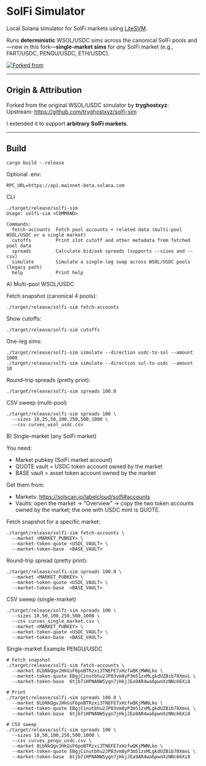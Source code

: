 # SolFi Simulator

Local Solana simulator for SolFi markets using [LiteSVM](https://github.com/LiteSVM/litesvm).

Runs **deterministic** WSOL/USDC sims across the canonical SolFi pools and—new in this fork—**single-market sims** for *any* SolFi market (e.g., FART/USDC, PENGU/USDC, ETH/USDC).

[![Forked from](https://img.shields.io/badge/forked_from-upstream-blue.svg)](https://github.com/tryghostxyz/solfi-sim)

---

## Origin & Attribution

Forked from the original WSOL/USDC simulator by **tryghostxyz**:  
Upstream: https://github.com/tryghostxyz/solfi-sim

I extended it to support **arbitrary SolFi markets**.

---

## Build

```
cargo build --release
```

Optional .env:
```
RPC_URL=https://api.mainnet-beta.solana.com
```

CLI
```
./target/release/solfi-sim
Usage: solfi-sim <COMMAND>

Commands:
  fetch-accounts  Fetch pool accounts + related data (multi-pool WSOL/USDC or a single market)
  cutoffs         Print slot cutoff and other metadata from fetched pool data
  spreads         Calculate bid/ask spreads (supports --sizes and --csv)
  simulate        Simulate a single-leg swap across WSOL/USDC pools (legacy path)
  help            Print help
```
A) Multi-pool WSOL/USDC

Fetch snapshot (canonical 4 pools):
```
./target/release/solfi-sim fetch-accounts
```

Show cutoffs:
```
./target/release/solfi-sim cutoffs
```

One-leg sims:
```
./target/release/solfi-sim simulate --direction usdc-to-sol --amount 1000
./target/release/solfi-sim simulate --direction sol-to-usdc --amount 10
```

Round-trip spreads (pretty print):
```
./target/release/solfi-sim spreads 100.0
```
CSV sweep (multi-pool)
```
./target/release/solfi-sim spreads 100 \
  --sizes 10,25,50,100,250,500,1000 \
  --csv curves_wsol_usdc.csv
```
B) Single-market (any SolFi market)

You need:

- Market pubkey (SolFi market account)
- QUOTE vault = USDC token account owned by the market
- BASE vault = asset token account owned by the market

Get them from:

- Markets: https://solscan.io/labelcloud/solfi#accounts
- Vaults: open the market → “Overview” → copy the two token accounts owned by the market; the one with USDC mint is QUOTE.

Fetch snapshot for a specific market:
```
./target/release/solfi-sim fetch-accounts \
  --market <MARKET_PUBKEY> \
  --market-token-quote <USDC_VAULT> \
  --market-token-base  <BASE_VAULT>
```

Round-trip spread (pretty print):
```
./target/release/solfi-sim spreads 100.0 \
  --market <MARKET_PUBKEY> \
  --market-token-quote <USDC_VAULT> \
  --market-token-base  <BASE_VAULT>
```
CSV sweep (single-market)
```
./target/release/solfi-sim spreads 100 \
  --sizes 10,50,100,250,500,1000 \
  --csv curves_single_market.csv \
  --market <MARKET_PUBKEY> \
  --market-token-quote <USDC_VAULT> \
  --market-token-base  <BASE_VAULT>
```

Single-market Example
PENGU/USDC
```
# Fetch snapshot
./target/release/solfi-sim fetch-accounts \
  --market 8LbNkQgvJHkGsF6poBTRzxi3TNEFE7xHzfwQKjMWNLko \
  --market-token-quote EBgjCinutbhu2JP83vm8yP3m51zxMLgkdUZBib78XmvL \
  --market-token-base  6tjb7iHPNANWSygn7jHkjJEa9AR4wa6pwnXzNNc66Xi8

# Print
./target/release/solfi-sim spreads 100.0 \
  --market 8LbNkQgvJHkGsF6poBTRzxi3TNEFE7xHzfwQKjMWNLko \
  --market-token-quote EBgjCinutbhu2JP83vm8yP3m51zxMLgkdUZBib78XmvL \
  --market-token-base  6tjb7iHPNANWSygn7jHkjJEa9AR4wa6pwnXzNNc66Xi8

# CSV sweep
./target/release/solfi-sim spreads 100 \
  --sizes 10,50,100,250,500,1000 \
  --csv curves_pengu_usdc.csv \
  --market 8LbNkQgvJHkGsF6poBTRzxi3TNEFE7xHzfwQKjMWNLko \
  --market-token-quote EBgjCinutbhu2JP83vm8yP3m51zxMLgkdUZBib78XmvL \
  --market-token-base  6tjb7iHPNANWSygn7jHkjJEa9AR4wa6pwnXzNNc66Xi8
```
